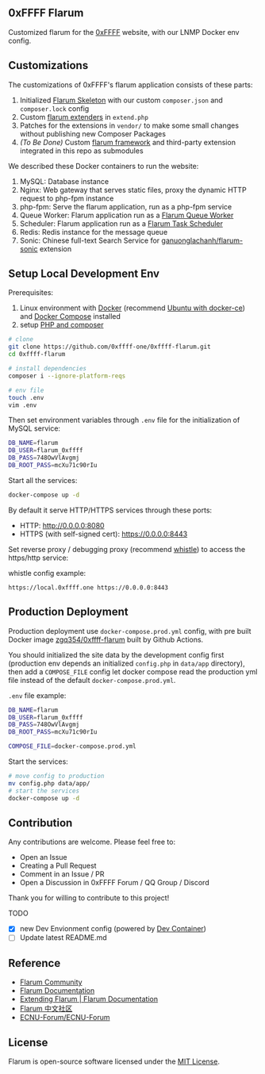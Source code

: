 ## 0xFFFF Flarum
Customized flarum for the [0xFFFF](https://0xffff.one/) website, with our LNMP Docker env config.

## Customizations
The customizations of 0xFFFF's flarum application consists of these parts:
1. Initialized [Flarum Skeleton](https://github.com/flarum/flarum) with our custom `composer.json` and `composer.lock` config
2. Custom [flarum extenders](https://docs.flarum.org/extend/start#extenders) in `extend.php`
3. Patches for the extensions in `vendor/` to make some small changes without publishing new Composer Packages
4. *(To Be Done)* Custom [flarum framework](https://github.com/flarum/framework) and third-party extension integrated in this repo as submodules

We described these Docker containers to run the website:
1. MySQL: Database instance
2. Nginx: Web gateway that serves static files, proxy the dynamic HTTP request to php-fpm instance
3. php-fpm: Serve the flarum application, run as a php-fpm service
4. Queue Worker: Flarum application run as a [Flarum Queue Worker](https://docs.flarum.org/internal/package-manager/#background-tasks)
5. Scheduler: Flarum application run as a [Flarum Task Scheduler](https://docs.flarum.org/console/#schedulerun)
6. Redis: Redis instance for the message queue
7. Sonic: Chinese full-text Search Service for [ganuonglachanh/flarum-sonic](https://github.com/ganuonglachanh/flarum-sonic) extension

## Setup Local Development Env

Prerequisites:
1. Linux environment with [Docker](https://docs.docker.com/engine/install/) (recommend [Ubuntu with docker-ce](https://docs.docker.com/engine/install/ubuntu/)) and [Docker Compose](https://docs.docker.com/compose/install/) installed
2. setup [PHP and composer](https://getcomposer.org/doc/00-intro.md)

```sh
# clone
git clone https://github.com/0xffff-one/0xffff-flarum.git
cd 0xffff-flarum

# install dependencies
composer i --ignore-platform-reqs

# env file
touch .env
vim .env
```

Then set environment variables through `.env` file for the initialization of MySQL service:
```sh
DB_NAME=flarum
DB_USER=flarum_0xffff
DB_PASS=748OwVlAvgmj
DB_ROOT_PASS=mcXu71c90rIu
```

Start all the services:
```sh
docker-compose up -d
```

By default it serve HTTP/HTTPS services through these ports:

* HTTP: http://0.0.0.0:8080
* HTTPS (with self-signed cert): https://0.0.0.0:8443

Set reverse proxy / debugging proxy (recommend [whistle](https://github.com/avwo/whistle)) to access the https/http service:

whistle config example:
```
https://local.0xffff.one https://0.0.0.0:8443
```

## Production Deployment

Production deployment use `docker-compose.prod.yml` config, with pre built Docker image [zgq354/0xffff-flarum](https://hub.docker.com/r/zgq354/0xffff-flarum) built by Github Actions.

You should initialized the site data by the development config first (production env depends an initialized `config.php` in `data/app` directory), then add a `COMPOSE_FILE` config let docker compose read the production yml file instead of the default `docker-compose.prod.yml`.

`.env` file example:
```sh
DB_NAME=flarum
DB_USER=flarum_0xffff
DB_PASS=748OwVlAvgmj
DB_ROOT_PASS=mcXu71c90rIu

COMPOSE_FILE=docker-compose.prod.yml
```

Start the services:
```sh
# move config to production
mv config.php data/app/
# start the services
docker-compose up -d
```

## Contribution
Any contributions are welcome. Please feel free to:

* Open an Issue
* Creating a Pull Request
* Comment in an Issue / PR
* Open a Discussion in 0xFFFF Forum / QQ Group / Discord

Thank you for willing to contribute to this project!

TODO

 - [x] new Dev Envionment config (powered by [Dev Container](https://containers.dev/overview))
 - [ ] Update latest README.md

## Reference
 * [Flarum Community](https://discuss.flarum.org/)
 * [Flarum Documentation](https://docs.flarum.org/)
 * [Extending Flarum | Flarum Documentation](https://docs.flarum.org/extend/)
 * [Flarum 中文社区](https://discuss.flarum.org.cn/)
 * [ECNU-Forum/ECNU-Forum](https://github.com/ECNU-Forum/ECNU-Forum)

## License

Flarum is open-source software licensed under the [MIT License](https://github.com/flarum/flarum/blob/master/LICENSE).

